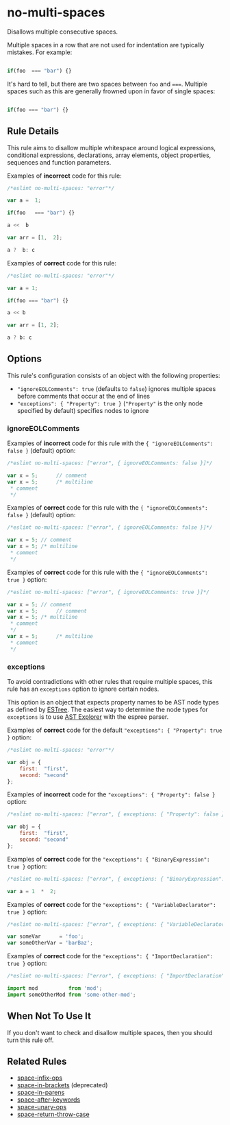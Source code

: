# no-multi-spaces

Disallows multiple consecutive spaces.

Multiple spaces in a row that are not used for indentation are typically mistakes. For example:

```js

if(foo  === "bar") {}

```

It's hard to tell, but there are two spaces between `foo` and `===`. Multiple spaces such as this are generally frowned upon in favor of single spaces:

```js

if(foo === "bar") {}

```

## Rule Details

This rule aims to disallow multiple whitespace around logical expressions, conditional expressions, declarations, array elements, object properties, sequences and function parameters.

Examples of **incorrect** code for this rule:

```js
/*eslint no-multi-spaces: "error"*/

var a =  1;

if(foo   === "bar") {}

a <<  b

var arr = [1,  2];

a ?  b: c
```

Examples of **correct** code for this rule:

```js
/*eslint no-multi-spaces: "error"*/

var a = 1;

if(foo === "bar") {}

a << b

var arr = [1, 2];

a ? b: c
```

## Options

This rule's configuration consists of an object with the following properties:

* `"ignoreEOLComments": true` (defaults to `false`) ignores multiple spaces before comments that occur at the end of lines
* `"exceptions": { "Property": true }` (`"Property"` is the only node specified by default) specifies nodes to ignore

### ignoreEOLComments

Examples of **incorrect** code for this rule with the `{ "ignoreEOLComments": false }` (default) option:

```js
/*eslint no-multi-spaces: ["error", { ignoreEOLComments: false }]*/

var x = 5;      // comment
var x = 5;      /* multiline
 * comment
 */
```

Examples of **correct** code for this rule with the `{ "ignoreEOLComments": false }` (default) option:

```js
/*eslint no-multi-spaces: ["error", { ignoreEOLComments: false }]*/

var x = 5; // comment
var x = 5; /* multiline
 * comment
 */
```

Examples of **correct** code for this rule with the `{ "ignoreEOLComments": true }` option:

```js
/*eslint no-multi-spaces: ["error", { ignoreEOLComments: true }]*/

var x = 5; // comment
var x = 5;      // comment
var x = 5; /* multiline
 * comment
 */
var x = 5;      /* multiline
 * comment
 */
```

### exceptions

To avoid contradictions with other rules that require multiple spaces, this rule has an `exceptions` option to ignore certain nodes.

This option is an object that expects property names to be AST node types as defined by [ESTree](https://github.com/estree/estree). The easiest way to determine the node types for `exceptions` is to use [AST Explorer](https://astexplorer.net/) with the espree parser.

Examples of **correct** code for the default `"exceptions": { "Property": true }` option:

```js
/*eslint no-multi-spaces: "error"*/

var obj = {
    first:  "first",
    second: "second"
};
```

Examples of **incorrect** code for the `"exceptions": { "Property": false }` option:

```js
/*eslint no-multi-spaces: ["error", { exceptions: { "Property": false } }]*/

var obj = {
    first:  "first",
    second: "second"
};
```

Examples of **correct** code for the `"exceptions": { "BinaryExpression": true }` option:

```js
/*eslint no-multi-spaces: ["error", { exceptions: { "BinaryExpression": true } }]*/

var a = 1  *  2;
```

Examples of **correct** code for the `"exceptions": { "VariableDeclarator": true }` option:

```js
/*eslint no-multi-spaces: ["error", { exceptions: { "VariableDeclarator": true } }]*/

var someVar      = 'foo';
var someOtherVar = 'barBaz';
```

Examples of **correct** code for the `"exceptions": { "ImportDeclaration": true }` option:

```js
/*eslint no-multi-spaces: ["error", { exceptions: { "ImportDeclaration": true } }]*/

import mod          from 'mod';
import someOtherMod from 'some-other-mod';
```

## When Not To Use It

If you don't want to check and disallow multiple spaces, then you should turn this rule off.

## Related Rules

* [space-infix-ops](space-infix-ops.md)
* [space-in-brackets](space-in-brackets.md) (deprecated)
* [space-in-parens](space-in-parens.md)
* [space-after-keywords](space-after-keywords.md)
* [space-unary-ops](space-unary-ops.md)
* [space-return-throw-case](space-return-throw-case.md)
